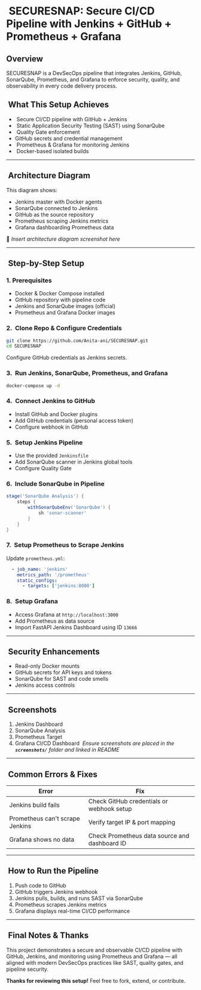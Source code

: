 #  SECURESNAP: Secure CI/CD Pipeline with Jenkins + GitHub + Prometheus + Grafana

## Overview

SECURESNAP is a DevSecOps pipeline that integrates Jenkins, GitHub, SonarQube, Prometheus, and Grafana to enforce security, quality, and observability in every code delivery process.

##  What This Setup Achieves

*  Secure CI/CD pipeline with GitHub + Jenkins
*  Static Application Security Testing (SAST) using SonarQube
*  Quality Gate enforcement
* GitHub secrets and credential management
*  Prometheus & Grafana for monitoring Jenkins
*  Docker-based isolated builds

---

##  Architecture Diagram

This diagram shows:

* Jenkins master with Docker agents
* SonarQube connected to Jenkins
* GitHub as the source repository
* Prometheus scraping Jenkins metrics
* Grafana dashboarding Prometheus data

📸 *Insert architecture diagram screenshot here*

---

##  Step-by-Step Setup

### 1. Prerequisites

* Docker & Docker Compose installed
* GitHub repository with pipeline code
* Jenkins and SonarQube images (official)
* Prometheus and Grafana Docker images

### 2.  Clone Repo & Configure Credentials

```bash
git clone https://github.com/Anita-ani/SECURESNAP.git
cd SECURESNAP
```

Configure GitHub credentials as Jenkins secrets.

### 3.  Run Jenkins, SonarQube, Prometheus, and Grafana

```bash
docker-compose up -d
```

### 4.  Connect Jenkins to GitHub

* Install GitHub and Docker plugins
* Add GitHub credentials (personal access token)
* Configure webhook in GitHub

### 5.  Setup Jenkins Pipeline

* Use the provided `Jenkinsfile`
* Add SonarQube scanner in Jenkins global tools
* Configure Quality Gate

### 6.  Include SonarQube in Pipeline

```groovy
stage('SonarQube Analysis') {
    steps {
        withSonarQubeEnv('SonarQube') {
            sh 'sonar-scanner'
        }
    }
}
```

### 7.  Setup Prometheus to Scrape Jenkins

Update `prometheus.yml`:

```yaml
  - job_name: 'jenkins'
    metrics_path: '/prometheus'
    static_configs:
      - targets: ['jenkins:8080']
```

### 8.  Setup Grafana

* Access Grafana at `http://localhost:3000`
* Add Prometheus as data source
* Import FastAPI Jenkins Dashboard using ID `13666`

---

##  Security Enhancements

* Read-only Docker mounts
* GitHub secrets for API keys and tokens
* SonarQube for SAST and code smells
* Jenkins access controls

---

##  Screenshots

1. Jenkins Dashboard 
2. SonarQube Analysis 
3. Prometheus Target 
4. Grafana CI/CD Dashboard 
   *Ensure screenshots are placed in the ******************************************************`screenshots/`****************************************************** folder and linked in README*

---

##  Common Errors & Fixes

| Error                           | Fix                                           |
| ------------------------------- | --------------------------------------------- |
| Jenkins build fails             | Check GitHub credentials or webhook setup     |
| Prometheus can't scrape Jenkins | Verify target IP & port mapping               |
| Grafana shows no data           | Check Prometheus data source and dashboard ID |

---

##  How to Run the Pipeline

1. Push code to GitHub
2. GitHub triggers Jenkins webhook
3. Jenkins pulls, builds, and runs SAST via SonarQube
4. Prometheus scrapes Jenkins metrics
5. Grafana displays real-time CI/CD performance

---

##  Final Notes & Thanks

This project demonstrates a secure and observable CI/CD pipeline with GitHub, Jenkins, and monitoring using Prometheus and Grafana — all aligned with modern DevSecOps practices like SAST, quality gates, and pipeline security.

**Thanks for reviewing this setup!** Feel free to fork, extend, or contribute.
